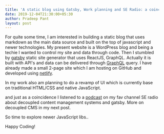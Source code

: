 ```yaml
---
title: 'A static blog using Gatsby, Work planning and SE Radio: a coincidence'
date: 2019-12-04T21:30:00+05:30
author: Pradeep Pant
layout: post
---
```

For quite some time, I am interested in building a static blog that uses markdown as the main data source and built on the top of javascript and newer technologies. My present website is a WordPress blog and being a techie I wanted to control my site and data through code. Then I stumbled by [gatsby](https://www.gatsbyjs.org/) static site generator that uses ReactJS, GraphQL. Actually it is built with API's and data can be delivered through [GraphQL](https://graphql.org/) query. I have already made a small 2-page site which I am hosting on GitHub and developed using [netlify](https://www.netlify.com/).

In my work also am planning to do a revamp of UI which is currently base on traditional HTML/CSS and native JavaScript.

and just as a coincidence I listened to a [podcast](https://www.se-radio.net/2019/11/episode-388-bob-kepford-on-decoupled-content-management-systems/) on my fav channel SE radio about decoupled content management systems and gatsby. More on decoupled CMS in my next post.

So time to explore newer JavaScript libs..

Happy Coding!